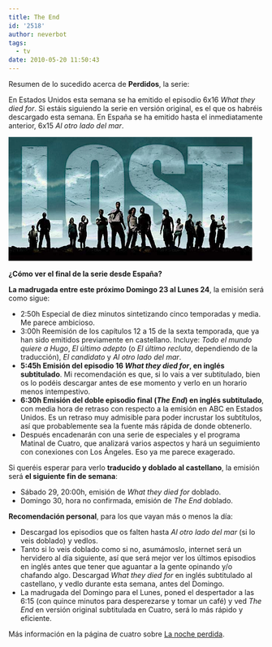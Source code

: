 ```yaml
---
title: The End
id: '2518'
author: neverbot
tags:
  - tv
date: 2010-05-20 11:50:43
---
```


Resumen de lo sucedido acerca de **Perdidos**, la serie:

En Estados Unidos esta semana se ha emitido el episodio 6x16 _What they died for_. Si estáis siguiendo la serie en versión original, es el que os habréis descargado esta semana. En España se ha emitido hasta el inmediatamente anterior, 6x15 _Al otro lado del mar_.

**![Captura de pantalla 2010-05-20 a las 11.49.50.png](./the-end/Captura-de-pantalla-2010-05-20-a-las-11.49.50.png)**

**¿Cómo ver el final de la serie desde España?**

**La madrugada entre este próximo Domingo 23 al Lunes 24**, la emisión será como sigue:

*   2:50h Especial de diez minutos sintetizando cinco temporadas y media. Me parece ambicioso.
*   3:00h Reemisión de los capítulos 12 a 15 de la sexta temporada, que ya han sido emitidos previamente en castellano. Incluye: _Todo el mundo quiere a Hugo_, _El último adepto_ (o _El último recluta_, dependiendo de la traducción), _El candidato_ y _Al otro lado del mar_.
*   **5:45h Emisión del episodio 16 _What they died for_, en inglés subtitulado**. Mi recomendación es que, si lo vais a ver subtitulado, bien os lo podéis descargar antes de ese momento y verlo en un horario menos intempestivo.
*   **6:30h Emisión del doble episodio final (_The End_) en inglés subtitulado**, con media hora de retraso con respecto a la emisión en ABC en Estados Unidos. Es un retraso muy admisible para poder incrustar los subtítulos, así que probablemente sea la fuente más rápida de donde obtenerlo.
*   Después encadenarán con una serie de especiales y el programa Matinal de Cuatro, que analizará varios aspectos y hará un seguimiento con conexiones con Los Ángeles. Eso ya me parece exagerado.

Si queréis esperar para verlo **traducido y doblado al castellano**, la emisión será **el siguiente fin de semana**:

*   Sábado 29, 20:00h, emisión de _What they died for_ doblado.
*   Domingo 30, hora no confirmada, emisión de _The End_ doblado.

**Recomendación personal**, para los que vayan más o menos la día:

*   Descargad los episodios que os falten hasta _Al otro lado del mar_ (si lo veis doblado) y vedlos.
*   Tanto si lo veis doblado como si no, asumámoslo, internet será un hervidero al día siguiente, así que será mejor ver los últimos episodios en inglés antes que tener que aguantar a la gente opinando y/o chafando algo. Descargad _What they died for_ en inglés subtitulado al castellano, y vedlo durante esta semana, antes del Domingo.
*   La madrugada del Domingo para el Lunes, poned el despertador a las 6:15 (con quince minutos para desperezarse y tomar un café) y ved _The End_ en versión original subtitulada en Cuatro, será lo más rápido y eficiente.

Más información en la página de cuatro sobre [La noche perdida](http://blog.cuatro.com/perdidos/2010/05/el-final-de-perdidos-un-acontecimiento-historico-en-cuatro.html).